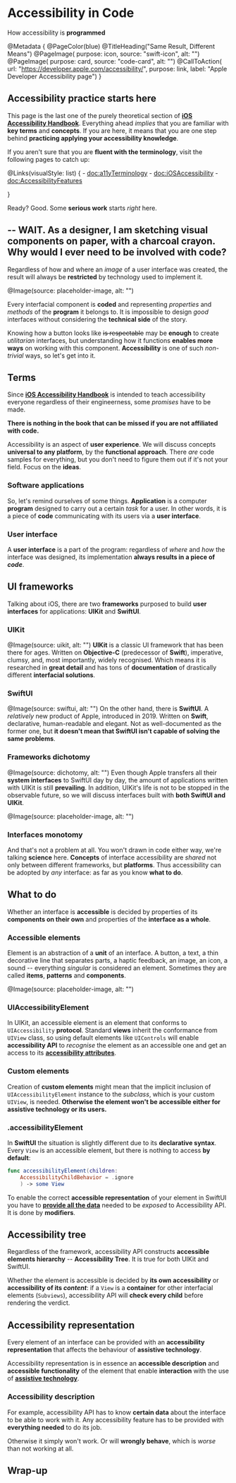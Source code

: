# Accessibility in Code

How accessibility is **programmed** 

@Metadata {
    @PageColor(blue)
    @TitleHeading("Same Result, Different Means")
    @PageImage(
               purpose: icon, 
               source: "swift-icon", 
               alt: "")
    @PageImage(
               purpose: card, 
               source: "code-card", 
               alt: "")
    @CallToAction(
                url: "https://developer.apple.com/accessibility/",
                purpose: link, 
                label: "Apple Developer Accessibility page")
}

## Accessibility practice starts here
This page is the last one of the purely theoretical section of [**iOS Accessibility Handbook**](<doc:iOSAccessibilityHandbook>). Everything ahead *implies* that you are familiar with **key terms** and **concepts**. If you are here, it means that you are one step behind **practicing applying your accessibility knowledge**. 

If you aren't sure that you are **fluent with the terminology**, visit the following pages to catch up:

@Links(visualStyle: list) {
    - <doc:a11yTerminology>
    - <doc:iOSAccessibility>
    - <doc:AccessibilityFeatures>
    
}

Ready? Good. Some **serious work** starts *right* here.

## -- WAIT. As a designer, I am sketching visual components on paper, with a charcoal crayon. Why would I ever need to be involved with code?
Regardless of how and where an *image* of a user interface was created, the result will always be **restricted** by technology used to implement it.

@Image(source: placeholder-image, alt: "")

Every interfacial component is **coded** and representing *properties* and *methods* of the **program** it belongs to. It is impossible to design *good* interfaces without considering the **technical side** of the story. 


Knowing how a button looks like ~~is respectable~~ may be **enough** to create *utilitarian* interfaces, but understanding how it functions **enables more ways** on working with this component. **Accessibility** is one of such *non-trivial* ways, so let's get into it.

## Terms
Since [**iOS Accessibility Handbook**](<doc:iOSAccessibilityHandbook>) is intended to teach accessibility everyone regardless of their engineerness, some *promises* have to be made. 

**There is nothing in the book that can be missed if you are not affiliated with code.** 

Accessibility is an aspect of **user experience**. We will discuss concepts **universal to any platform**, by the **functional approach**. There *are* code samples for everything, but you don't need to figure them out if it's not your field. Focus on the **ideas**.

### Software applications
So, let's remind ourselves of some things. **Application** is a computer **program** designed to carry out a certain *task* for a user. In other words, it is a piece of **code** communicating with its users via a **user interface**. 

### User interface
A **user interface** is a part of the program: regardless of *where* and *how* the interface was designed, its implementation **always results in a piece of *code***. 

## UI frameworks
Talking about iOS, there are two **frameworks** purposed to build **user interfaces** for applications: **UIKit** and **SwiftUI**. 

### UIKit
@Image(source: uikit, alt: "")
**UIKit** is a classic UI framework that has been there for ages. Written on **Objective-C** (predecessor of **Swift**), imperative, clumsy, and, most importantly, widely recognised. Which means it is researched in **great detail** and has tons of **documentation** of drastically different **interfacial solutions**.

### SwiftUI
@Image(source: swiftui, alt: "")
On the other hand, there is **SwiftUI**. A *relatively* new product of Apple, introduced in 2019. Written on **Swift**, declarative, human-readable and elegant. Not as well-documented as the former one, but **it doesn't mean that SwiftUI isn't capable of solving the same problems**.

### Frameworks dichotomy
@Image(source: dichotomy, alt: "")
Even though Apple transfers all their **system interfaces** to SwiftUI day by day, the amount of applications written with UIKit is still **prevailing**. In addition, UIKit's life is not to be stopped in the observable future, so we will discuss interfaces built with **both SwiftUI and UIKit**. 

@Image(source: placeholder-image, alt: "")


### Interfaces monotomy
And that's not a problem at all. You won't drawn in code either way, we're talking **science** here. **Concepts** of interface accessibility are *shared* not only between different frameworks, but **platforms**. Thus accessibility can be adopted by *any* interface: as far as you know **what to do**.

## What to do

Whether an interface is **accessible** is decided by properties of its **components on their own** and properties of the **interface as a whole**.

### Accessible elements 
Element is an abstraction of a **unit** of an interface. A button, a text, a thin decorative line that separates parts, a haptic feedback, an image, an icon, a sound -- everything *singular* is considered an element. Sometimes they are called **items**, **patterns** and **components**. 

@Image(source: placeholder-image, alt: "")

### UIAccessibilityElement
In UIKit, an accessible element is an element that conforms to `UIAccessibility` **protocol**. Standard **views** inherit the conformance from `UIView` class, so using default elements like `UIControls` will enable **accessibility API** to *recognise* the element as an accessible one and get an access to its [**accessibility attributes**](<doc:AccessibilityAttributes>). 

### Custom elements
Creation of **custom elements** might mean that the implicit inclusion of `UIAccessibilityElement` instance to the *subclass*, which is your custom `UIView`, is needed. **Otherwise the element won't be accessible either for assistive technology or its users.**

### .accessibilityElement
In **SwiftUI** the situation is slightly different due to its **declarative syntax**. Every `View` is an accessible element, but there is nothing to access **by default**:

``` swift
func accessibilityElement(children:
    AccessibilityChildBehavior = .ignore
    ) -> some View
```

To enable the correct **accessible representation** of your element in SwiftUI you have to [**provide all the data**](<doc:AccessibilityAttributes>) needed to be *exposed* to Accessibility API. It is done by **modifiers**.

## Accessibility tree
Regardless of the framework, accessibility API constructs **accessible elements hierarchy** -- **Accessibility Tree**. It is true for both UIKit and SwiftUI.

Whether the element is accessible is decided by **its own accessibility** or **accessibility of its *content***: if a `View` is a **container** for other interfacial elements (`Subviews`), accessibility API will **check every child** before rendering the verdict.

## Accessibility representation
Every element of an interface can be provided with an **accessibility representation** that affects the behaviour of **assistive technology**. 

Accessibility representation is in essence an **accessible description** and **accessible functionality** of the element that enable **interaction** with the use of [**assistive technology**](<doc:AccessibilityFeatures>).

### Accessibility description 
For example, accessibility API has to know **certain data** about the interface to be able to work with it. Any accessibility feature has to be provided with **everything needed** to do its job. 

Otherwise it simply won't work. Or will **wrongly behave**, which is *worse* than not working at all.

## Wrap-up
